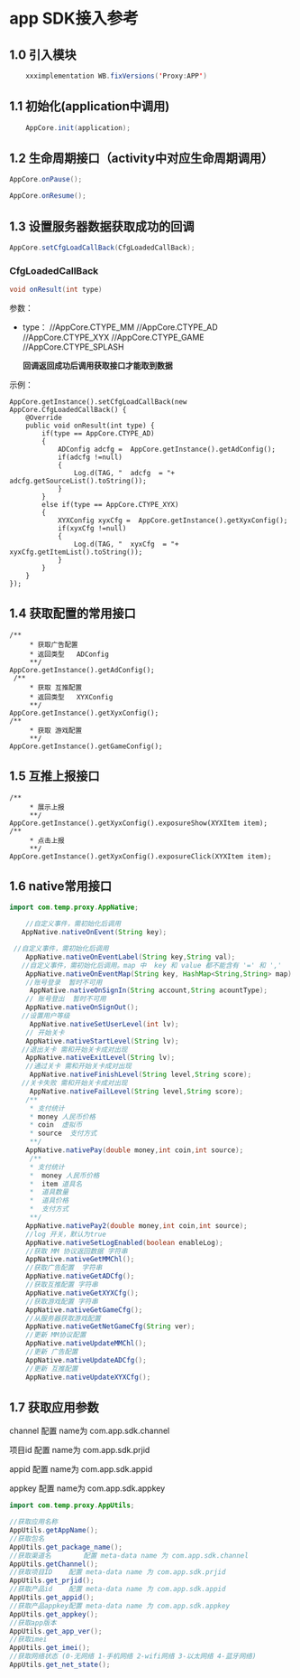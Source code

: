 # app SDK接入参考

## 1.0 引入模块

```java
    xxximplementation WB.fixVersions('Proxy:APP')
```

## 1.1 初始化\(application中调用\)

```java
    AppCore.init(application);
```

## 1.2 生命周期接口（activity中对应生命周期调用）

```java
AppCore.onPause();

AppCore.onResume();
```

## 1.3 设置服务器数据获取成功的回调

```java
AppCore.setCfgLoadCallBack(CfgLoadedCallBack);
```

### CfgLoadedCallBack

```csharp
void onResult(int type)
```

参数：

* type： //AppCore.CTYPE\_MM //AppCore.CTYPE\_AD //AppCore.CTYPE\_XYX //AppCore.CTYPE\_GAME //AppCore.CTYPE\_SPLASH

  **回调返回成功后调用获取接口才能取到数据**

示例：

```text
AppCore.getInstance().setCfgLoadCallBack(new AppCore.CfgLoadedCallBack() {
    @Override
    public void onResult(int type) {
        if(type == AppCore.CTYPE_AD)
        {
            ADConfig adcfg =  AppCore.getInstance().getAdConfig();
            if(adcfg !=null)
            {
                Log.d(TAG, "  adcfg  = "+ adcfg.getSourceList().toString());
            }
        }
        else if(type == AppCore.CTYPE_XYX)
        {
            XYXConfig xyxCfg =  AppCore.getInstance().getXyxConfig();
            if(xyxCfg !=null)
            {
                Log.d(TAG, "  xyxCfg  = "+ xyxCfg.getItemList().toString());
            }
        }
    }
});
```

## 1.4 获取配置的常用接口

```text
/**
     * 获取广告配置
     * 返回类型   ADConfig
     **/
AppCore.getInstance().getAdConfig();    
 /**
     * 获取 互推配置
     * 返回类型   XYXConfig
     **/
AppCore.getInstance().getXyxConfig();
/**
     * 获取 游戏配置
     **/
AppCore.getInstance().getGameConfig();
```

## 1.5 互推上报接口

```text
/**
     * 展示上报    
     **/
AppCore.getInstance().getXyxConfig().exposureShow(XYXItem item);  
/**
     * 点击上报    
     **/
AppCore.getInstance().getXyxConfig().exposureClick(XYXItem item);
```

## 1.6 native常用接口

```java
import com.temp.proxy.AppNative;

    //自定义事件，需初始化后调用
   AppNative.nativeOnEvent(String key);

 //自定义事件，需初始化后调用
    AppNative.nativeOnEventLabel(String key,String val);
   //自定义事件，需初始化后调用。map 中  key 和 value 都不能含有 '=' 和 ','
    AppNative.nativeOnEventMap(String key, HashMap<String,String> map)
    //账号登录  暂时不可用
     AppNative.nativeOnSignIn(String account,String acountType);
    // 账号登出  暂时不可用
    AppNative.nativeOnSignOut();
   //设置用户等级
     AppNative.nativeSetUserLevel(int lv);
    // 开始关卡
    AppNative.nativeStartLevel(String lv);
   //退出关卡 需和开始关卡成对出现
    AppNative.nativeExitLevel(String lv);
    //通过关卡 需和开始关卡成对出现
     AppNative.nativeFinishLevel(String level,String score);
   //关卡失败 需和开始关卡成对出现
     AppNative.nativeFailLevel(String level,String score);
    /**
     * 支付统计
     * money 人民币价格
     * coin  虚拟币
     * source  支付方式
     **/
    AppNative.nativePay(double money,int coin,int source);
     /**
     * 支付统计
     *  money 人民币价格
     *  item 道具名
     *  道具数量
     *  道具价格
     *  支付方式
     **/
    AppNative.nativePay2(double money,int coin,int source);
    //log 开关，默认为true
    AppNative.nativeSetLogEnabled(boolean enableLog);
    //获取 MM 协议返回数据 字符串
    AppNative.nativeGetMMChl();
    //获取广告配置  字符串
    AppNative.nativeGetADCfg();
    //获取互推配置 字符串
    AppNative.nativeGetXYXCfg();
    //获取游戏配置 字符串
    AppNative.nativeGetGameCfg();
    //从服务器获取游戏配置
    AppNative.nativeGetNetGameCfg(String ver);
    //更新 MM协议配置
    AppNative.nativeUpdateMMChl();
    //更新 广告配置
    AppNative.nativeUpdateADCfg();
    //更新 互推配置
    AppNative.nativeUpdateXYXCfg();
```

## 1.7 获取应用参数

channel 配置 name为 com.app.sdk.channel

项目id 配置 name为 com.app.sdk.prjid

appid 配置 name为 com.app.sdk.appid

appkey 配置 name为 com.app.sdk.appkey

```java
import com.temp.proxy.AppUtils;

//获取应用名称
AppUtils.getAppName();
//获取包名
AppUtils.get_package_name();
//获取渠道名        配置 meta-data name 为 com.app.sdk.channel
AppUtils.getChannel();
//获取项目ID    配置 meta-data name 为 com.app.sdk.prjid
AppUtils.get_prjid();
//获取产品id    配置 meta-data name 为 com.app.sdk.appid
AppUtils.get_appid();
//获取产品appkey配置 meta-data name 为 com.app.sdk.appkey
AppUtils.get_appkey();
//获取app版本
AppUtils.get_app_ver();
//获取imei
AppUtils.get_imei();
//获取网络状态 (0-无网络 1-手机网络 2-wifi网络 3-以太网络 4-蓝牙网络)
AppUtils.get_net_state();
```

